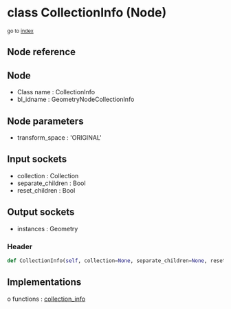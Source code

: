 # class CollectionInfo (Node)

<sub>go to [index](/docs/index.md)</sub>

## Node reference

Node
----
 - Class name : CollectionInfo
 - bl_idname : GeometryNodeCollectionInfo

Node parameters
---------------
 - transform_space : 'ORIGINAL'

Input sockets
-------------
 - collection : Collection
 - separate_children : Bool
 - reset_children : Bool

Output sockets
--------------
 - instances : Geometry

### Header

``` python
def CollectionInfo(self, collection=None, separate_children=None, reset_children=None, transform_space='ORIGINAL', node_label=None, node_color=None):
```

## Implementations

o functions : [collection_info](#collection_info)

